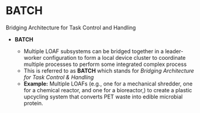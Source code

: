 # BATCH

Bridging Architecture for Task Control and Handling

- **BATCH**

  - Multiple LOAF subsystems can be bridged together in a leader-worker configuration to form a local device cluster to coordinate multiple processes to perform some integrated complex process
  - This is referred to as **BATCH** which stands for _Bridging Architecture for Task Control & Handling_
  - **Example:** Multiple LOAFs (e.g., one for a mechanical shredder, one for a chemical reactor, and one for a bioreactor,) to create a plastic upcycling system that converts PET waste into edible microbial protein.

